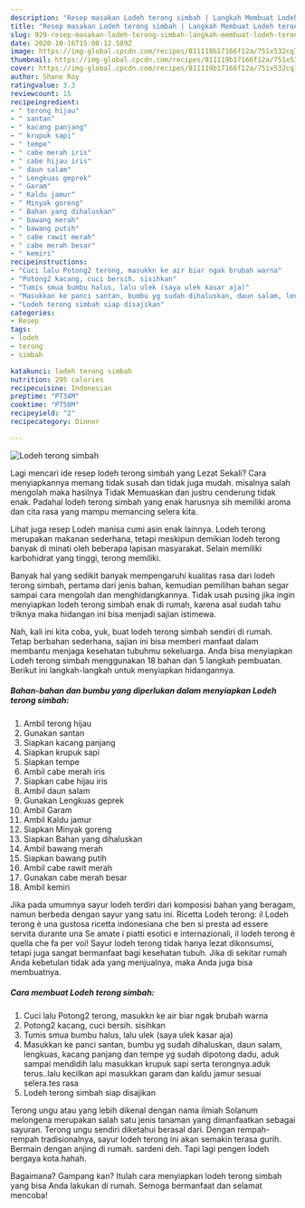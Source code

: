```yaml
---
description: "Resep masakan Lodeh terong simbah | Langkah Membuat Lodeh terong simbah Yang Enak Dan Mudah"
title: "Resep masakan Lodeh terong simbah | Langkah Membuat Lodeh terong simbah Yang Enak Dan Mudah"
slug: 929-resep-masakan-lodeh-terong-simbah-langkah-membuat-lodeh-terong-simbah-yang-enak-dan-mudah
date: 2020-10-16T15:08:12.589Z
image: https://img-global.cpcdn.com/recipes/811119b17166f12a/751x532cq70/lodeh-terong-simbah-foto-resep-utama.jpg
thumbnail: https://img-global.cpcdn.com/recipes/811119b17166f12a/751x532cq70/lodeh-terong-simbah-foto-resep-utama.jpg
cover: https://img-global.cpcdn.com/recipes/811119b17166f12a/751x532cq70/lodeh-terong-simbah-foto-resep-utama.jpg
author: Shane Roy
ratingvalue: 3.3
reviewcount: 15
recipeingredient:
- " terong hijau"
- " santan"
- " kacang panjang"
- " krupuk sapi"
- " tempe"
- " cabe merah iris"
- " cabe hijau iris"
- " daun salam"
- " Lengkuas geprek"
- " Garam"
- " Kaldu jamur"
- " Minyak goreng"
- " Bahan yang dihaluskan"
- " bawang merah"
- " bawang putih"
- " cabe rawit merah"
- " cabe merah besar"
- " kemiri"
recipeinstructions:
- "Cuci lalu Potong2 terong, masukkn ke air biar ngak brubah warna"
- "Potong2 kacang, cuci bersih. sisihkan"
- "Tumis smua bumbu halus, lalu ulek (saya ulek kasar aja)"
- "Masukkan ke panci santan, bumbu yg sudah dihaluskan, daun salam, lengkuas, kacang panjang dan tempe yg sudah dipotong dadu, aduk sampai mendidih lalu masukkan krupuk sapi serta terongnya.aduk terus..lalu kecilkan api masukkan garam dan kaldu jamur sesuai selera.tes rasa"
- "Lodeh terong simbah siap disajikan"
categories:
- Resep
tags:
- lodeh
- terong
- simbah

katakunci: lodeh terong simbah 
nutrition: 295 calories
recipecuisine: Indonesian
preptime: "PT34M"
cooktime: "PT50M"
recipeyield: "2"
recipecategory: Dinner

---
```



![Lodeh terong simbah](https://img-global.cpcdn.com/recipes/811119b17166f12a/751x532cq70/lodeh-terong-simbah-foto-resep-utama.jpg)

Lagi mencari ide resep lodeh terong simbah yang Lezat Sekali? Cara menyiapkannya memang tidak susah dan tidak juga mudah. misalnya salah mengolah maka hasilnya Tidak Memuaskan dan justru cenderung tidak enak. Padahal lodeh terong simbah yang enak harusnya sih memiliki aroma dan cita rasa yang mampu memancing selera kita.

Lihat juga resep Lodeh manisa cumi asin enak lainnya. Lodeh terong merupakan makanan sederhana, tetapi meskipun demikian lodeh terong banyak di minati oleh beberapa lapisan masyarakat. Selain memiliki karbohidrat yang tinggi, terong memiliki.

Banyak hal yang sedikit banyak mempengaruhi kualitas rasa dari lodeh terong simbah, pertama dari jenis bahan, kemudian pemilihan bahan segar sampai cara mengolah dan menghidangkannya. Tidak usah pusing jika ingin menyiapkan lodeh terong simbah enak di rumah, karena asal sudah tahu triknya maka hidangan ini bisa menjadi sajian istimewa.


Nah, kali ini kita coba, yuk, buat lodeh terong simbah sendiri di rumah. Tetap berbahan sederhana, sajian ini bisa memberi manfaat dalam membantu menjaga kesehatan tubuhmu sekeluarga. Anda bisa menyiapkan Lodeh terong simbah menggunakan 18 bahan dan 5 langkah pembuatan. Berikut ini langkah-langkah untuk menyiapkan hidangannya.

<!--inarticleads1-->

##### Bahan-bahan dan bumbu yang diperlukan dalam menyiapkan Lodeh terong simbah:

1. Ambil  terong hijau
1. Gunakan  santan
1. Siapkan  kacang panjang
1. Siapkan  krupuk sapi
1. Siapkan  tempe
1. Ambil  cabe merah iris
1. Siapkan  cabe hijau iris
1. Ambil  daun salam
1. Gunakan  Lengkuas geprek
1. Ambil  Garam
1. Ambil  Kaldu jamur
1. Siapkan  Minyak goreng
1. Siapkan  Bahan yang dihaluskan
1. Ambil  bawang merah
1. Siapkan  bawang putih
1. Ambil  cabe rawit merah
1. Gunakan  cabe merah besar
1. Ambil  kemiri


Jika pada umumnya sayur lodeh terdiri dari komposisi bahan yang beragam, namun berbeda dengan sayur yang satu ini. Ricetta Lodeh terong: il Lodeh terong è una gustosa ricetta indonesiana che ben si presta ad essere servita durante una Se amate i piatti esotici e internazionali, il lodeh terong è quella che fa per voi! Sayur lodeh terong tidak hanya lezat dikonsumsi, tetapi juga sangat bermanfaat bagi kesehatan tubuh. Jika di sekitar rumah Anda kebetulan tidak ada yang menjualnya, maka Anda juga bisa membuatnya. 

<!--inarticleads2-->

##### Cara membuat Lodeh terong simbah:

1. Cuci lalu Potong2 terong, masukkn ke air biar ngak brubah warna
1. Potong2 kacang, cuci bersih. sisihkan
1. Tumis smua bumbu halus, lalu ulek (saya ulek kasar aja)
1. Masukkan ke panci santan, bumbu yg sudah dihaluskan, daun salam, lengkuas, kacang panjang dan tempe yg sudah dipotong dadu, aduk sampai mendidih lalu masukkan krupuk sapi serta terongnya.aduk terus..lalu kecilkan api masukkan garam dan kaldu jamur sesuai selera.tes rasa
1. Lodeh terong simbah siap disajikan


Terong ungu atau yang lebih dikenal dengan nama ilmiah Solanum melongena merupakan salah satu jenis tanaman yang dimanfaatkan sebagai sayuran. Terong ungu sendiri diketahui berasal dari. Dengan rempah-rempah tradisionalnya, sayur lodeh terong ini akan semakin terasa gurih. Bermain dengan anjing di rumah. sardeni deh. Tapi lagi pengen lodeh bergaya kota.hahah. 

Bagaimana? Gampang kan? Itulah cara menyiapkan lodeh terong simbah yang bisa Anda lakukan di rumah. Semoga bermanfaat dan selamat mencoba!
